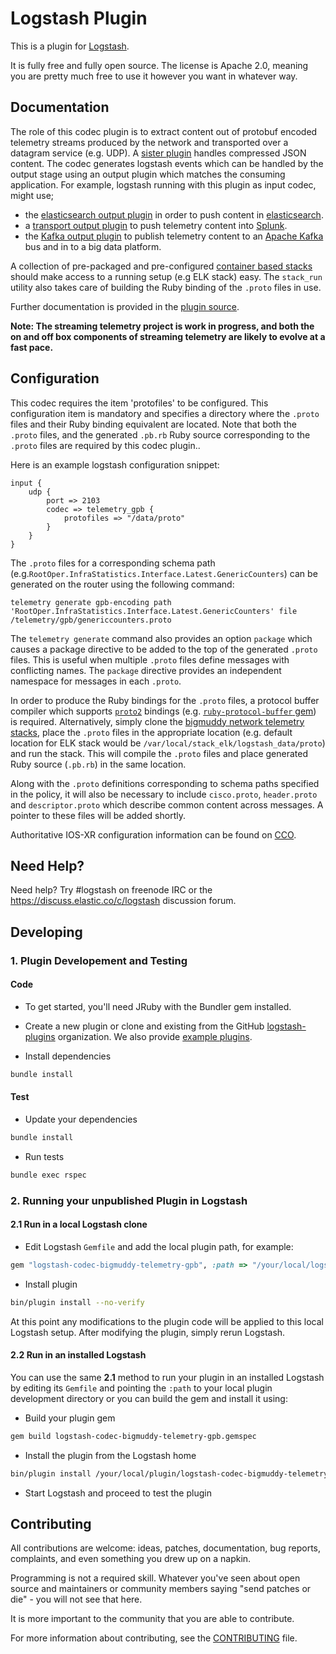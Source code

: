 # Logstash Plugin

This is a plugin for [Logstash](https://github.com/elasticsearch/logstash).

It is fully free and fully open source. The license is Apache 2.0, meaning you are pretty much free to use it however you want in whatever way.

## Documentation

The role of this codec plugin is to extract content out of protobuf encoded telemetry streams produced by the network and transported over a datagram service (e.g. UDP). A [sister plugin](https://github.com/cisco/logstash-codec-bigmuddy-network-telemetry) handles compressed JSON content. The codec generates logstash events which can be handled by the output stage using an output plugin which matches the consuming application. For example, logstash running with this plugin as input codec, might use;

- the [elasticsearch output plugin](https://github.com/logstash-plugins/logstash-output-elasticsearch) in order to push content in [elasticsearch](https://www.elastic.co/products/elasticsearch).
- a [transport output plugin](https://github.com/logstash-plugins/logstash-output-tcp) to push telemetry content into [Splunk](http://www.splunk.com/).
- the [Kafka output plugin](https://github.com/logstash-plugins/logstash-output-kafka) to publish telemetry content to an [Apache Kafka](http://kafka.apache.org/) bus and in to a big data platform.

A collection of pre-packaged and pre-configured [container based stacks](https://github.com/cisco/bigmuddy-network-telemetry-stacks) should make access to a running setup (e.g ELK stack) easy. The `stack_run` utility also takes care of building the Ruby binding of the `.proto` files in use.

Further documentation is provided in the [plugin source](/lib/logstash/codecs/telemetry_gpb.rb).

__Note: The streaming telemetry project is work in progress, and both the on and off box components of streaming telemetry are likely to evolve at a fast pace.__

## Configuration

This codec requires the item 'protofiles' to be configured. This configuration item is mandatory and specifies a directory where the `.proto` files and their Ruby binding equivalent are located. Note that both the `.proto` files, and the generated `.pb.rb` Ruby source corresponding to the `.proto` files are required by this codec plugin..

Here is an example logstash configuration snippet:

```
input {
    udp {
        port => 2103
        codec => telemetry_gpb {
            protofiles => "/data/proto"
        }
    }
}
```

The `.proto` files for a corresponding schema path (e.g.`RootOper.InfraStatistics.Interface.Latest.GenericCounters`) can be generated on the router using the following command:

```
telemetry generate gpb-encoding path 'RootOper.InfraStatistics.Interface.Latest.GenericCounters' file /telemetry/gpb/genericcounters.proto
```

The `telemetry generate` command also provides an option `package` which causes a package directive to be added to the top of the generated `.proto` files. This is useful when multiple `.proto` files define messages with conflicting names. The `package` directive provides an independent namespace for messages in each `.proto`.

In order to produce the Ruby bindings for the `.proto` files, a protocol buffer compiler which supports [`proto2`](https://developers.google.com/protocol-buffers/docs/reference/proto2-spec) bindings (e.g. [`ruby-protocol-buffer` gem](https://github.com/codekitchen/ruby-protocol-buffers)) is required. Alternatively, simply clone the [bigmuddy network telemetry stacks](https://github.com/cisco/bigmuddy-network-telemetry-stacks), place the `.proto` files in the appropriate location (e.g. default location for ELK stack would be `/var/local/stack_elk/logstash_data/proto`) and run the stack. This will compile the `.proto` files and place generated Ruby source (`.pb.rb`) in the same location.

Along with the `.proto` definitions corresponding to schema paths specified in the policy, it will also be necessary to include `cisco.proto`, `header.proto` and `descriptor.proto` which describe common content across messages. A pointer to these files will be added shortly.

Authoritative IOS-XR configuration information can be found on [CCO](http://www.cisco.com/c/en/us/products/ios-nx-os-software/ios-xr-software/index.html).

## Need Help?

Need help? Try #logstash on freenode IRC or the https://discuss.elastic.co/c/logstash discussion forum.

## Developing

### 1. Plugin Developement and Testing

#### Code
- To get started, you'll need JRuby with the Bundler gem installed.

- Create a new plugin or clone and existing from the GitHub [logstash-plugins](https://github.com/logstash-plugins) organization. We also provide [example plugins](https://github.com/logstash-plugins?query=example).

- Install dependencies
```sh
bundle install
```

#### Test

- Update your dependencies

```sh
bundle install
```

- Run tests

```sh
bundle exec rspec
```

### 2. Running your unpublished Plugin in Logstash

#### 2.1 Run in a local Logstash clone

- Edit Logstash `Gemfile` and add the local plugin path, for example:
```ruby
gem "logstash-codec-bigmuddy-telemetry-gpb", :path => "/your/local/logstash-codec-bigmuddy-telemetry-gpb"
```
- Install plugin
```sh
bin/plugin install --no-verify
```

At this point any modifications to the plugin code will be applied to this local Logstash setup. After modifying the plugin, simply rerun Logstash.

#### 2.2 Run in an installed Logstash

You can use the same **2.1** method to run your plugin in an installed Logstash by editing its `Gemfile` and pointing the `:path` to your local plugin development directory or you can build the gem and install it using:

- Build your plugin gem
```sh
gem build logstash-codec-bigmuddy-telemetry-gpb.gemspec
```
- Install the plugin from the Logstash home
```sh
bin/plugin install /your/local/plugin/logstash-codec-bigmuddy-telemetry-gpb.gem
```
- Start Logstash and proceed to test the plugin

## Contributing

All contributions are welcome: ideas, patches, documentation, bug reports, complaints, and even something you drew up on a napkin.

Programming is not a required skill. Whatever you've seen about open source and maintainers or community members  saying "send patches or die" - you will not see that here.

It is more important to the community that you are able to contribute.

For more information about contributing, see the [CONTRIBUTING](https://github.com/elasticsearch/logstash/blob/master/CONTRIBUTING.md) file.